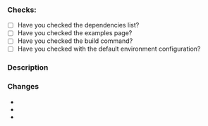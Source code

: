 ### Checks:
* [ ] Have you checked the dependencies list?
* [ ] Have you checked the examples page?
* [ ] Have you checked the build command?
* [ ] Have you checked with the default environment configuration?

### Description

### Changes
  -
  -
  -

